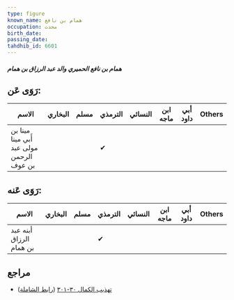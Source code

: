 ```yaml
---
type: figure
known_name: همام بن نافع
occupation: محدث
birth_date:
passing_date:
tahdhib_id: 6601
---
```

##### همام بن نافع الحميري والد عبد الرزاق بن همام

## رَوَى عَن:
| الاسم                                    | البخاري | مسلم | الترمذي | النسائي | ابن ماجه | أبي داود | Others |
| ---------------------------------------- | ------- | ---- | ------- | ------- | -------- | -------- | ------ |
| مينا بن أَبي مينا مولى عبد الرحمن بن عوف |         |      | ✔       |         |          |          |        |
## رَوَى عَنه:
| الاسم                   | البخاري | مسلم | الترمذي | النسائي | ابن ماجه | أبي داود | Others |
| ----------------------- | ------- | ---- | ------- | ------- | -------- | -------- | ------ |
| أبنه عبد الرزاق بن همام |         |      | ✔       |         |          |          |        |
## مراجع
- [تهذيب الكمال ٣٠-٣٠١](obsidian://open?vault=Tahdhib-al-Kamal&file=Figures/٦٦٠١-همام%20بن%20نافع%20الحميري%20والد%20عبد%20الرزاق%20بن%20همام) ([رابط الشاملة](https://shamela.ws/book/3722/16367))